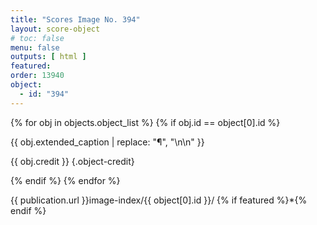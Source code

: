 ```yaml
---
title: "Scores Image No. 394"
layout: score-object
# toc: false
menu: false
outputs: [ html ]
featured: 
order: 13940
object:
  - id: "394"
---
```


{% for obj in objects.object_list %}
{% if obj.id == object[0].id %}

{{ obj.extended_caption | replace: "¶", "\n\n" }}

{{ obj.credit }} {.object-credit}

{% endif %}
{% endfor %}

<div class="object-credit object-url is-print-only">

{{ publication.url }}image-index/{{ object[0].id }}/ {% if featured %}*{% endif %}

</div>
